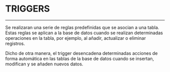 # TRIGGERS
---
Se realizaran una serie de reglas predefinidas que se asocian a una tabla. Estas reglas se aplican a la base de datos cuando se realizan determinadas operaciones en la tabla, por ejemplo, al añadir, actualizar o eliminar registros.

Dicho de otra manera, el trigger desencadena determinadas acciones de forma automática en las tablas de la base de datos cuando se insertan, modifican y se añaden nuevos datos.